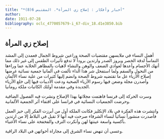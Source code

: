 ```yaml
---
title: "*أخبار وأفكار : إصلاح زي المرأة*. المقتبس 6(8)"
author: 
date: 1911-07-28
bibliography: oclc_4770057679-i_67-div_18.d1e3850.bib
---
```




##  إصلاح زي المرأة 


 أهمل النساء في ملابسهن مقتضيات الصحة وراعين شروط الجمال فعمدن إلى المشد التماساً لدقة الخصر وبروز الصدر وارتدين بروداً لا تدفع تأثيرات الطقس إلى غير ذلك مما أنهك الأجسام وأعدها لعوادي الضعف والوهن والنشاء لاهيات بالمظاهر الخلابة عما وراءها من النحول والسقم ولما استفحل شر هذا الداء تألفت في ألمانيا جمعية نسائية غرضها إصلاح الأزياء عل ما تقتضيه شروط الصحة وانضم إليها كثيرات من علية نساء الألمان وأصدرن مجلة وضعن فيها رسوم الأزياء الصحية ودعت الأديبات فيها إلى خلع الأزياء الجديدة وفي مقدمة أولئك الكاتبات ملكة رومانيا. 

 وسرت الحركة إلى فرنسا فاهتمت مجلاتها بهذا الإصلاح ونشرت فيه الفصول الضافية وحرضت الجمعيات النسائية في فرانسا على اقتفاء أثر الجمعية الألمانية. 

 وانتشرت هذه الفكرة في بلاد الإنكليز فكانت الملكة أول من أبرزت الفكر إلى حيز العمل فأصدرت منشوراً نسائياً لنساء الشرفاء صرحت فيه أنها لا تقبل في البلاط إلا من ارتدين بأكسية واسعة عينتها لهن وأنكرت الترف والفخفخة على نساء الأغنياء. 

 وعسى أن تنهض نساء الشرق إلى مجاراة أخواتهن في البلاد الراقية. 
